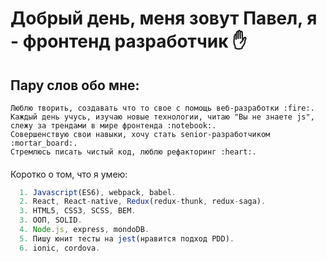 # Добрый день, меня зовут Павел, я - фронтенд разработчик :raised_hand:
## Пару слов обо мне:
    Люблю творить, создавать что то свое с помощь веб-разработки :fire:.
    Каждый день учусь, изучаю новые технологии, читаю "Вы не знаете js", слежу за трендами в мире фронтенда :notebook:.
    Совершенствую свои навыки, хочу стать senior-разработчиком :mortar_board:.
    Стремлюсь писать чистый код, люблю рефакторинг :heart:.
####
 Коротко о том, что я умею:
``` javascript
  1. Javascript(ES6), webpack, babel.
  2. React, React-native, Redux(redux-thunk, redux-saga).
  3. HTML5, CSS3, SCSS, BEM.
  3. ООП, SOLID.
  4. Node.js, express, mondoDB.
  5. Пишу юнит тесты на jest(нравится подход PDD).
  6. ionic, cordova.
```



